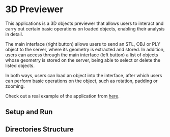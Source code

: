 # 3D Previewer
This applications is a 3D objects previewer that allows users to interact and carry out certain basic operations on loaded objects,
enabling their analysis in detail.

The main interface (right button) allows users to send an STL, OBJ or PLY object to the server, where its geometry is extracted and
stored. In addition, users can access through the main interface (left button) a list of objects whose geometry is stored on the server,
being able to select or delete the listed objects.

In both ways, users can load an object into the interface, after which users can perform basic operations on the object, such as rotation,
padding or zooming.

Check out a real example of the application from [here](http://chema22r.duckdns.org/3dpreviewer).

## Setup and Run

## Directories Structure
```
```
